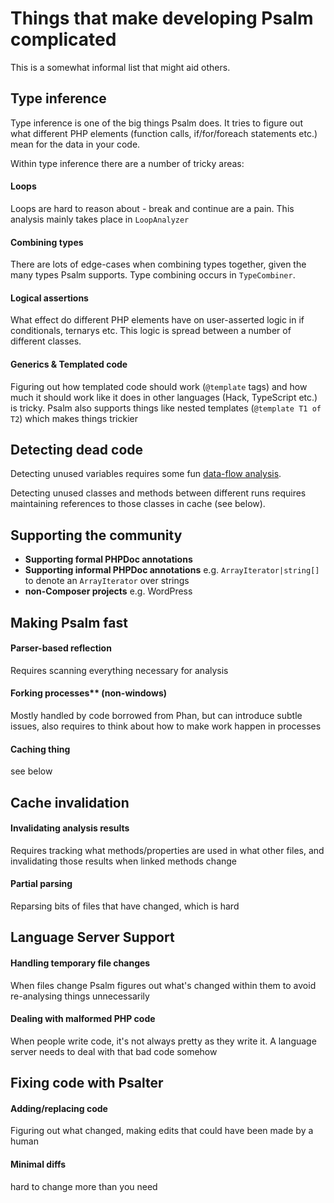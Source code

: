 # Things that make developing Psalm complicated

This is a somewhat informal list that might aid others.

## Type inference

Type inference is one of the big things Psalm does. It tries to figure out what different PHP elements (function calls, if/for/foreach statements etc.) mean for the data in your code.

Within type inference there are a number of tricky areas:

#### Loops

Loops are hard to reason about - break and continue are a pain. This analysis mainly takes place in `LoopAnalyzer`

#### Combining types

There are lots of edge-cases when combining types together, given the many types Psalm supports. Type combining occurs in `TypeCombiner`.

#### Logical assertions

What effect do different PHP elements have on user-asserted logic in if conditionals, ternarys etc. This logic is spread between a number of different classes.

#### Generics & Templated code

Figuring out how templated code should work (`@template` tags) and how much it should work like it does in other languages (Hack, TypeScript etc.) is tricky. Psalm also supports things like nested templates (`@template T1 of T2`) which makes things trickier

## Detecting dead code

Detecting unused variables requires some fun [data-flow analysis](https://psalm.dev/articles/better-unused-variable-detection).

Detecting unused classes and methods between different runs requires maintaining references to those classes in cache (see below).

## Supporting the community
- **Supporting formal PHPDoc annotations**
- **Supporting informal PHPDoc annotations**
  e.g. `ArrayIterator|string[]` to denote an `ArrayIterator` over strings
- **non-Composer projects**
  e.g. WordPress

## Making Psalm fast

#### Parser-based reflection

Requires scanning everything necessary for analysis

#### Forking processes** (non-windows)

Mostly handled by code borrowed from Phan, but can introduce subtle issues, also requires to think about how to make work happen in processes

#### Caching thing

see below

## Cache invalidation

#### Invalidating analysis results

Requires tracking what methods/properties are used in what other files, and invalidating those results when linked methods change

#### Partial parsing

Reparsing bits of files that have changed, which is hard

## Language Server Support

#### Handling temporary file changes

When files change Psalm figures out what's changed within them to avoid re-analysing things unnecessarily

#### Dealing with malformed PHP code

When people write code, it's not always pretty as they write it. A language server needs to deal with that bad code somehow

## Fixing code with Psalter

#### Adding/replacing code

Figuring out what changed, making edits that could have been made by a human

#### Minimal diffs

hard to change more than you need
